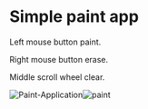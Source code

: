 # Simple paint app

Left mouse button paint.

Right mouse button erase.

Middle scroll wheel clear.

![Paint-Application](paint.gif)![paint](https://github.com/IF-RACING/Paint-Application/assets/99550596/5eef20ab-bbf7-47ac-a46b-8bc6429d227d)
